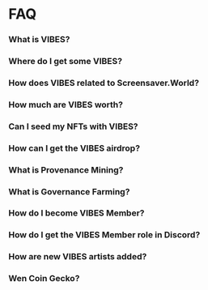 # FAQ

### What is VIBES?

### Where do I get some VIBES?

### How does VIBES related to Screensaver.World?

### How much are VIBES worth?

### Can I seed my NFTs with VIBES?

### How can I get the VIBES airdrop?

### What is Provenance Mining?

### What is Governance Farming?

### How do I become VIBES Member?

### How do I get the VIBES Member role in Discord?

### How are new VIBES artists added?

### Wen Coin Gecko?





